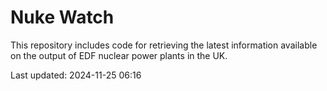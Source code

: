 # Nuke Watch

This repository includes code for retrieving the latest information available on the output of EDF nuclear power plants in the UK.

Last updated: 2024-11-25 06:16